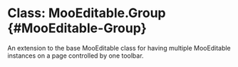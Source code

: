 Class: MooEditable.Group {#MooEditable-Group}
=================================

An extension to the base MooEditable class for having multiple MooEditable instances on a page controlled by one toolbar.
